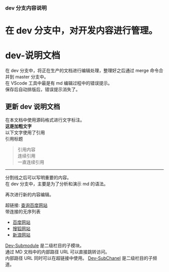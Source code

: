 ### dev 分支内容说明

# 在 dev 分支中，对开发内容进行管理。

# dev-说明文档

在 dev 分支中，将正在生产的文档进行编辑处理，整理好之后通过 merge 命令合并到 master 分支中。  
在 VScode 工具中最是有 md 编辑过程中的错误提示。  
保存后自动排版后，错误提示消失了。

## 更新 dev 说明文档

在本文档中使用源码格式进行文字标注。  
**这是加粗文字**  
以下文字使用了引用  
引用标题

> 引用内容  
> 连续引用  
> 一直连续引用

---

分割线之后可以写明重要的内容。  
在 dev 分支中，主要是为了分析和演示 md 的语法。

再次进行新的内容编辑。

超链接: [查询百度网站](http://www.baidu.com.cn)  
带连接的无序列表

- [百度网站](http://www.baidu.com.cn)
- [搜狐网站](http://www.sohu.com)
- [新浪网站](http://www.sina.com)

[Dev-Submodule](http://../dev-submodule.md) 是二级栏目的子模块。  
通过 MD 文档中的内部路径 URL 可以直接跳转访问。  
内部路径 URL 同时可以在超链接中使用。
[Dev-SubChanel](http://../dev-subChanel.md) 是二级栏目的子频道。
